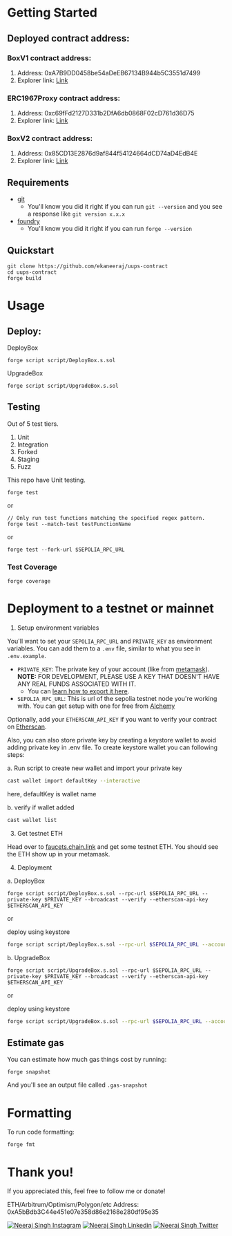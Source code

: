 # Getting Started

## Deployed contract address:

### BoxV1 contract address:
1. Address: 0xA7B9DD0458be54aDeEB67134B944b5C3551d7499
2. Explorer link: [Link](https://sepolia.etherscan.io/address/0xA7B9DD0458be54aDeEB67134B944b5C3551d7499)

### ERC1967Proxy contract address:
1. Address: 0xc69fFd2127D331b2DfA6db0868F02cD761d36D75
2. Explorer link: [Link](https://sepolia.etherscan.io/address/0xc69fFd2127D331b2DfA6db0868F02cD761d36D75)

### BoxV2 contract address:
1. Address: 0x85CD13E2876d9af844f54124664dCD74aD4EdB4E
2. Explorer link: [Link](https://sepolia.etherscan.io/address/0x85CD13E2876d9af844f54124664dCD74aD4EdB4E)

## Requirements

- [git](https://git-scm.com/book/en/v2/Getting-Started-Installing-Git)
  - You'll know you did it right if you can run `git --version` and you see a response like `git version x.x.x`
- [foundry](https://getfoundry.sh/)
  - You'll know you did it right if you can run `forge --version` 


## Quickstart

```
git clone https://github.com/ekaneeraj/uups-contract
cd uups-contract
forge build
```

# Usage

## Deploy:

DeployBox
```
forge script script/DeployBox.s.sol
```

UpgradeBox
```
forge script script/UpgradeBox.s.sol
```

## Testing

Out of 5 test tiers.

1. Unit
2. Integration
3. Forked
4. Staging
5. Fuzz

This repo have Unit testing. 

```
forge test
```

or 

```
// Only run test functions matching the specified regex pattern.
forge test --match-test testFunctionName
```

or

```
forge test --fork-url $SEPOLIA_RPC_URL
```

### Test Coverage

```
forge coverage
```


# Deployment to a testnet or mainnet

1. Setup environment variables

You'll want to set your `SEPOLIA_RPC_URL` and `PRIVATE_KEY` as environment variables. You can add them to a `.env` file, similar to what you see in `.env.example`.

- `PRIVATE_KEY`: The private key of your account (like from [metamask](https://metamask.io/)). **NOTE:** FOR DEVELOPMENT, PLEASE USE A KEY THAT DOESN'T HAVE ANY REAL FUNDS ASSOCIATED WITH IT.
  - You can [learn how to export it here](https://metamask.zendesk.com/hc/en-us/articles/360015289632-How-to-Export-an-Account-Private-Key).
- `SEPOLIA_RPC_URL`: This is url of the sepolia testnet node you're working with. You can get setup with one for free from [Alchemy](https://alchemy.com/)

Optionally, add your `ETHERSCAN_API_KEY` if you want to verify your contract on [Etherscan](https://etherscan.io/).


Also, you can also store private key by creating a keystore wallet to avoid adding private key in .env file. To create keystore wallet you can following steps: 

a. Run script to create new wallet and import your private key

```bash
cast wallet import defaultKey --interactive
```
here, defaultKey is wallet name

b. verify if wallet added
```bash
cast wallet list
```

3. Get testnet ETH

Head over to [faucets.chain.link](https://faucets.chain.link/) and get some testnet ETH. You should see the ETH show up in your metamask.

4. Deployment

a. DeployBox
```
forge script script/DeployBox.s.sol --rpc-url $SEPOLIA_RPC_URL --private-key $PRIVATE_KEY --broadcast --verify --etherscan-api-key $ETHERSCAN_API_KEY
```

or

 deploy using keystore
```bash
forge script script/DeployBox.s.sol --rpc-url $SEPOLIA_RPC_URL --account defaultKey --sender <Wallet Address> --broadcast`
```

b. UpgradeBox
```
forge script script/UpgradeBox.s.sol --rpc-url $SEPOLIA_RPC_URL --private-key $PRIVATE_KEY --broadcast --verify --etherscan-api-key $ETHERSCAN_API_KEY
```

or

 deploy using keystore
```bash
forge script script/UpgradeBox.s.sol --rpc-url $SEPOLIA_RPC_URL --account defaultKey --sender <Wallet Address> --broadcast`
```

## Estimate gas

You can estimate how much gas things cost by running:

```
forge snapshot
```

And you'll see an output file called `.gas-snapshot`


# Formatting


To run code formatting:
```
forge fmt
```


# Thank you!

If you appreciated this, feel free to follow me or donate!

ETH/Arbitrum/Optimism/Polygon/etc Address: 0xA5bBdb3C44e451e07e358d86e2168e280df95e35

[![Neeraj Singh Instagram](https://img.shields.io/badge/Instagram-FF0000?style=for-the-badge&logo=instagram&logoColor=white)](https://instagram.com/ekaneeraj)
[![Neeraj Singh Linkedin](https://img.shields.io/badge/LinkedIn-0077B5?style=for-the-badge&logo=linkedin&logoColor=white)](https://www.linkedin.com/in/ekaneeraj/)
[![Neeraj Singh Twitter](https://img.shields.io/badge/Twitter-1DA1F2?style=for-the-badge&logo=twitter&logoColor=white)](https://twitter.com/ekaneeraj)